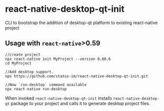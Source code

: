 # react-native-desktop-qt-init
CLI to bootstrap the addition of desktop-qt platform to existing react-native project

## Usage with `react-native`>0.59

```
//create project
npx react-native init MyProject --version 0.60.6
cd MyProject

//Add desktop support.
npx https://github.com/status-im/react-native-desktop-qt-init.git

//Now `run-desktop` command available
npx react-native run-desktop
```

When invoked `react-native-desktop-qt-init` installs `react-native-desktop-qt` package to your project and calls it to generate desktop project files.
